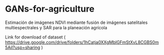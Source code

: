 # GANs-for-agriculture
Estimación de imágenes NDVI mediante fusión de imágenes satelitales multiespectrales y SAR para la planeación agrícola

Link for download of dataset ( https://drive.google.com/drive/folders/1hCatja0XXgMblGFmStXvL8CGBS0m5Ail?usp=sharing )
